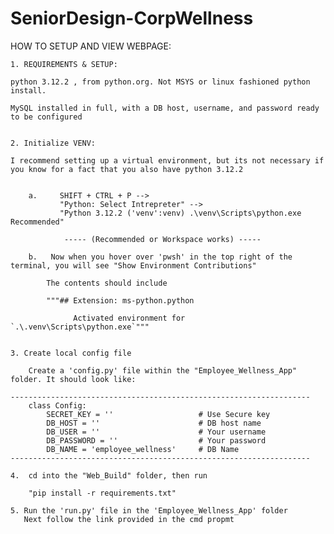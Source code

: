 # SeniorDesign-CorpWellness

HOW TO SETUP AND VIEW WEBPAGE:

    1. REQUIREMENTS & SETUP:

    python 3.12.2 , from python.org. Not MSYS or linux fashioned python install.

    MySQL installed in full, with a DB host, username, and password ready to be configured


    2. Initialize VENV: 

    I recommend setting up a virtual environment, but its not necessary if you know for a fact that you also have python 3.12.2


        a.     SHIFT + CTRL + P -->  
               "Python: Select Intrepreter" --> 
	           "Python 3.12.2 ('venv':venv) .\venv\Scripts\python.exe      Recommended" 

	            ----- (Recommended or Workspace works) -----

        b.   Now when you hover over 'pwsh' in the top right of the terminal, you will see "Show Environment Contributions"

            The contents should include 

            """## Extension: ms-python.python

                  Activated environment for `.\.venv\Scripts\python.exe`"""


    3. Create local config file

        Create a 'config.py' file within the "Employee_Wellness_App" folder. It should look like:

    -------------------------------------------------------------------
        class Config:
            SECRET_KEY = ''                   # Use Secure key
            DB_HOST = ''                      # DB host name
            DB_USER = ''                      # Your username
            DB_PASSWORD = ''                  # Your password
            DB_NAME = 'employee_wellness'     # DB Name
    -------------------------------------------------------------------

    4.  cd into the "Web_Build" folder, then run 

        "pip install -r requirements.txt" 

    5. Run the 'run.py' file in the 'Employee_Wellness_App' folder
       Next follow the link provided in the cmd propmt
